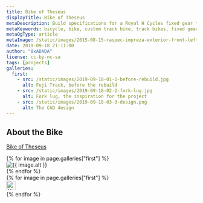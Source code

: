 ```yaml
---
title: Bike of Theseus
displayTitle: Bike of Theseus
metaDescription: Build specifications for a Royal H Cycles fixed gear track bike
metaKeywords: bicycle, bike, custom track bike, track bikes, fixed gear, fixie
metaOgType: article
metaImage: /static/images/2015-08-15-raspec-impreza-exterior-front-left-01-far.jpg
date: 2019-09-18 21:11:00
author: "0xADADA"
license: cc-by-nc-sa
tags: [projects]
galleries: 
  first:
    - src: /static/images/2019-09-18-01-1-before-rebuild.jpg
      alt: Fuji Track, before the rebuild
    - src: /static/images/2019-09-18-02-2-fork-lug.jpg
      alt: Fork lug, the inspiration for the project
    - src: /static/images/2019-09-18-03-3-design.png 
      alt: The CAD design
---
```


## About the Bike

[Bike of Theseus](https://en.wikipedia.org/wiki/Ship_of_Theseus)

<style>
.gallery {
  list-style: none;
  padding: 0;
  margin: 0;
}


.gallery-option,
.gallery-image {
  display: none;
}

.gallery-option:checked + .gallery-image {
  display: block;
}

li.thumbnails {}
ol.thumbnails {}
</style>

<ol class="gallery">
{% for image in page.galleries["first"] %}
  <li class="gallery-item">
    <input id="{{ image.alt | slugify }}" type="radio" name="gallery" class="gallery-option" checked aria-labelledby="label-A">
    <img id="image-{{ image.alt | slugify}}" class="gallery-image" src="{{ image.src }}" alt="{{ image.alt }}">
  </li>
{% endfor %}
  <li class="thumbnails">
    <ol class="thumbnails gallery">
    {% for image in page.galleries["first"] %}
      <li>
        <label for="{{ image.alt | slugify}}">
          <img src="{{ image.src }}" alt="{{ image.alt }}" width="24" aria-label="Select {{ image.alt }}">
        </label>
      </li>
    {% endfor %}
    </ol>
  </li>
</ol>
